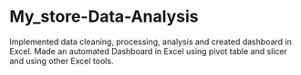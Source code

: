 # My_store-Data-Analysis
Implemented data cleaning, processing, analysis and created  dashboard in Excel.
Made an automated Dashboard in Excel using pivot table and slicer and using other Excel tools.
